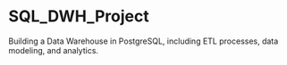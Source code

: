 # SQL_DWH_Project
Building a Data Warehouse in PostgreSQL, including ETL processes, data modeling, and analytics.
